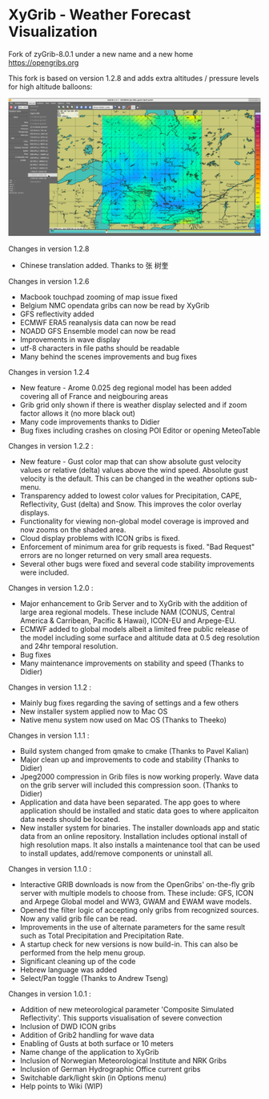 ﻿# XyGrib - Weather Forecast Visualization
Fork of zyGrib-8.0.1 under a new name and a new home https://opengribs.org

This fork is based on version 1.2.8 and adds extra altitudes / pressure levels for high altitude balloons:

![Screenshot](https://github.com/PaulZC/XyGrib/blob/master/Screenshot.png)

Changes in version 1.2.8
- Chinese translation added. Thanks to 张 树奎

Changes in version 1.2.6
- Macbook touchpad zooming of map issue fixed
- Belgium NMC opendata gribs can now be read by XyGrib
- GFS reflectivity added
- ECMWF ERA5 reanalysis data can now be read
- NOADD GFS Ensemble model can now be read
- Improvements in wave display
- utf-8 characters in file paths should be readable
- Many behind the scenes improvements and bug fixes

Changes in version 1.2.4
- New feature - Arome 0.025 deg regional model has been added covering all of France and neigbouring areas
- Grib grid only shown if there is weather display selected and if zoom factor allows it (no more black out)
- Many code improvements thanks to Didier
- Bug fixes including crashes on closing POI Editor or opening MeteoTable


Changes in version 1.2.2 :
- New feature - Gust color map that can show absolute gust velocity values or relative (delta) values above the wind speed. Absolute gust velocity is the default. This can be changed in the weather options sub-menu.
- Transparency added to lowest color values for Precipitation, CAPE, Reflectivity, Gust (delta) and Snow. This improves the color overlay displays.
- Functionality for viewing non-global model coverage is improved and now zooms on the shaded area.
- Cloud display problems with ICON gribs is fixed.
- Enforcement of minimum area for grib requests is fixed. "Bad Request" errors are no longer returned on very small area requests.
- Several other bugs were fixed and several code stability improvements were included.


Changes in version 1.2.0 :
- Major enhancement to Grib Server and to XyGrib with the addition of large area regional models. These include NAM (CONUS, Central America & Carribean, Pacific & Hawai), ICON-EU and Arpege-EU.
- ECMWF added to global models albeit a limited free public release of the model including some surface and altitude data at 0.5 deg resolution and 24hr temporal resolution.
- Bug fixes
- Many maintenance improvements on stability and speed (Thanks to Didier)


Changes in version 1.1.2 :
- Mainly bug fixes regarding the saving of settings and a few others
- New installer system applied now to Mac OS
- Native menu system now used on Mac OS (Thanks to Theeko)


Changes in version 1.1.1 :
- Build system changed from qmake to cmake (Thanks to Pavel Kalian)
- Major clean up and improvements to code and stability (Thanks to Didier)
- Jpeg2000 compression in Grib files is now working properly. Wave data on the grib server will included this compression soon. (Thanks to Didier)
- Application and data have been separated. The app goes to where application should be installed and static data goes to where applicaiton data needs should be located.
- New installer system for binaries. The installer downloads app and static data from an online repository. Installation includes optional install of high resolution maps. It also installs a maintenance tool that can be used to install updates, add/remove components or uninstall all.


Changes in version 1.1.0 :
- Interactive GRIB downloads is now from the OpenGribs' on-the-fly grib server with
  multiple models to choose from. These include: GFS, ICON and Arpege Global model
  and WW3, GWAM and EWAM wave models.
- Opened the filter logic of accepting only gribs from recognized sources. 
  Now any valid grib file can be read.
- Improvements in the use of alternate parameters for the same result such as
  Total Precipitation and Precipitation Rate.
- A startup check for new versions is now build-in. This can also be performed
  from the help menu group.
- Significant cleaning up of the code
- Hebrew language was added
- Select/Pan toggle (Thanks to Andrew Tseng)


Changes in version 1.0.1 :
- Addition of new meteorological parameter 'Composite Simulated Reflectivity'. This supports visualisation of severe convection
- Inclusion of DWD ICON gribs
- Addition of Grib2 handling for wave data
- Enabling of Gusts at both surface or 10 meters
- Name change of the application to XyGrib
- Inclusion of Norwegian Meteorological Institute and NRK Gribs
- Inclusion of German Hydrographic Office current gribs
- Switchable dark/light skin (in Options menu)
- Help points to Wiki (WIP)

